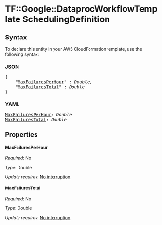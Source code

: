 # TF::Google::DataprocWorkflowTemplate SchedulingDefinition

## Syntax

To declare this entity in your AWS CloudFormation template, use the following syntax:

### JSON

<pre>
{
    "<a href="#maxfailuresperhour" title="MaxFailuresPerHour">MaxFailuresPerHour</a>" : <i>Double</i>,
    "<a href="#maxfailurestotal" title="MaxFailuresTotal">MaxFailuresTotal</a>" : <i>Double</i>
}
</pre>

### YAML

<pre>
<a href="#maxfailuresperhour" title="MaxFailuresPerHour">MaxFailuresPerHour</a>: <i>Double</i>
<a href="#maxfailurestotal" title="MaxFailuresTotal">MaxFailuresTotal</a>: <i>Double</i>
</pre>

## Properties

#### MaxFailuresPerHour

_Required_: No

_Type_: Double

_Update requires_: [No interruption](https://docs.aws.amazon.com/AWSCloudFormation/latest/UserGuide/using-cfn-updating-stacks-update-behaviors.html#update-no-interrupt)

#### MaxFailuresTotal

_Required_: No

_Type_: Double

_Update requires_: [No interruption](https://docs.aws.amazon.com/AWSCloudFormation/latest/UserGuide/using-cfn-updating-stacks-update-behaviors.html#update-no-interrupt)

